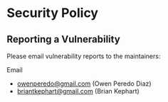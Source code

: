 # Security Policy

## Reporting a Vulnerability
Please email vulnerability reports to the maintainers:

Email
- owenperedo@gmail.com (Owen Peredo Diaz)
- briantkephart@gmail.com (Brian Kephart)
